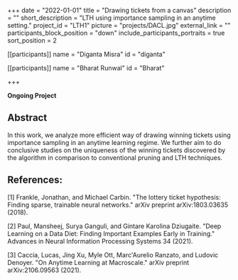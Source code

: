 +++
date = "2022-01-01"
title = "Drawing tickets from a canvas"
description = ""
short_description = "LTH using importance sampling in an anytime setting."
project_id = "LTH1"
picture = "projects/DACL.jpg"
external_link = ""
participants_block_position = "down"
include_participants_portraits = true
sort_position = 2

[[participants]]
    name = "Diganta Misra"
    id = "diganta"

[[participants]]
    name = "Bharat Runwal"
    id = "Bharat"

+++

**Ongoing Project**

## Abstract

In this work, we analyze more efficient way of drawing winning tickets using importance sampling in an anytime learning regime. We further aim to do conclusive studies on the uniqueness of the winning tickets discovered by the algorithm in comparison to conventional pruning and LTH techniques.

## References:

[1] Frankle, Jonathan, and Michael Carbin. "The lottery ticket hypothesis: Finding sparse, trainable neural networks." arXiv preprint arXiv:1803.03635 (2018).

[2] Paul, Mansheej, Surya Ganguli, and Gintare Karolina Dziugaite. "Deep Learning on a Data Diet: Finding Important Examples Early in Training." Advances in Neural Information Processing Systems 34 (2021).

[3] Caccia, Lucas, Jing Xu, Myle Ott, Marc'Aurelio Ranzato, and Ludovic Denoyer. "On Anytime Learning at Macroscale." arXiv preprint arXiv:2106.09563 (2021).